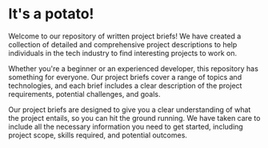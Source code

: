 # It's a potato!
Welcome to our repository of written project briefs! We have created a collection of detailed and comprehensive project descriptions to help individuals in the tech industry to find interesting projects to work on.

Whether you're a beginner or an experienced developer, this repository has something for everyone. Our project briefs cover a range of topics and technologies, and each brief includes a clear description of the project requirements, potential challenges, and goals.

Our project briefs are designed to give you a clear understanding of what the project entails, so you can hit the ground running. We have taken care to include all the necessary information you need to get started, including project scope, skills required, and potential outcomes.
